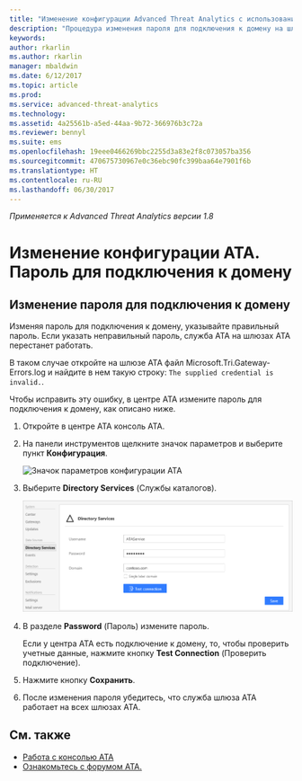 ```yaml
---
title: "Изменение конфигурации Advanced Threat Analytics с использованием пароля для подключения к домену | Документация Майкрософт"
description: "Процедура изменения пароля для подключения к домену на шлюзе ATA."
keywords: 
author: rkarlin
ms.author: rkarlin
manager: mbaldwin
ms.date: 6/12/2017
ms.topic: article
ms.prod: 
ms.service: advanced-threat-analytics
ms.technology: 
ms.assetid: 4a25561b-a5ed-44aa-9b72-366976b3c72a
ms.reviewer: bennyl
ms.suite: ems
ms.openlocfilehash: 19eee0466269bbc2255d3a83e2f8c073057ba356
ms.sourcegitcommit: 470675730967e0c36ebc90fc399baa64e7901f6b
ms.translationtype: HT
ms.contentlocale: ru-RU
ms.lasthandoff: 06/30/2017
---
```

*Применяется к Advanced Threat Analytics версии 1.8*



# Изменение конфигурации ATA. Пароль для подключения к домену
<a id="change-ata-configuration---domain-connectivity-password" class="xliff"></a>



## Изменение пароля для подключения к домену
<a id="change-the-domain-connectivity-password" class="xliff"></a>
Изменяя пароль для подключения к домену, указывайте правильный пароль. Если указать неправильный пароль, служба ATA на шлюзах ATA перестанет работать.

В таком случае откройте на шлюзе ATA файл Microsoft.Tri.Gateway-Errors.log и найдите в нем такую строку: `The supplied credential is invalid.`.

Чтобы исправить эту ошибку, в центре ATA измените пароль для подключения к домену, как описано ниже.

1.  Откройте в центре ATA консоль ATA.

2.  На панели инструментов щелкните значок параметров и выберите пункт **Конфигурация**.

    ![Значок параметров конфигурации ATA](media/ATA-config-icon.png)

3.  Выберите **Directory Services** (Службы каталогов).

    ![Изменение пароля для шлюзов ATA (рисунок)](media/ATA-GW-change-DC-password.png)

4.  В разделе **Password** (Пароль) измените пароль.

    Если у центра ATA есть подключение к домену, то, чтобы проверить учетные данные, нажмите кнопку **Test Connection** (Проверить подключение).

5.  Нажмите кнопку **Сохранить**.

6.  После изменения пароля убедитесь, что служба шлюза ATA работает на всех шлюзах ATA.



## См. также
<a id="see-also" class="xliff"></a>
- [Работа с консолью ATA](working-with-ata-console.md)
- [Ознакомьтесь с форумом ATA.](https://social.technet.microsoft.com/Forums/security/home?forum=mata)
